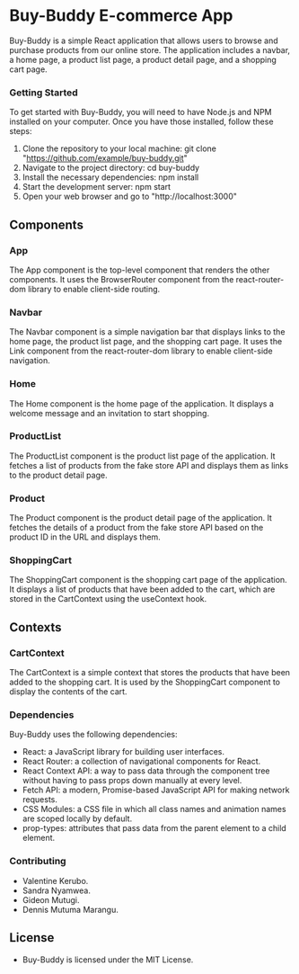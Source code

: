 # Buy-Buddy E-commerce App

Buy-Buddy is a simple React application that allows users to browse and purchase products from our online store. The application includes a navbar, a home page, a product list page, a product detail page, and a shopping cart page.

### Getting Started

To get started with Buy-Buddy, you will need to have Node.js and NPM installed on your computer. Once you have those installed, follow these steps:

1. Clone the repository to your local machine: git clone "https://github.com/example/buy-buddy.git"
2. Navigate to the project directory: cd buy-buddy
3. Install the necessary dependencies: npm install
4. Start the development server: npm start
5. Open your web browser and go to "http://localhost:3000"

## Components

### App

The App component is the top-level component that renders the other components. It uses the BrowserRouter component from the react-router-dom library to enable client-side routing.

### Navbar

The Navbar component is a simple navigation bar that displays links to the home page, the product list page, and the shopping cart page. It uses the Link component from the react-router-dom library to enable client-side navigation.

### Home

The Home component is the home page of the application. It displays a welcome message and an invitation to start shopping.

### ProductList

The ProductList component is the product list page of the application. It fetches a list of products from the fake store API and displays them as links to the product detail page.

### Product

The Product component is the product detail page of the application. It fetches the details of a product from the fake store API based on the product ID in the URL and displays them.

### ShoppingCart

The ShoppingCart component is the shopping cart page of the application. It displays a list of products that have been added to the cart, which are stored in the CartContext using the useContext hook.

## Contexts

### CartContext

The CartContext is a simple context that stores the products that have been added to the shopping cart. It is used by the ShoppingCart component to display the contents of the cart.

### Dependencies

Buy-Buddy uses the following dependencies:

- React: a JavaScript library for building user interfaces.
- React Router: a collection of navigational components for React.
- React Context API: a way to pass data through the component tree without having to pass props down manually at every level.
- Fetch API: a modern, Promise-based JavaScript API for making network requests.
- CSS Modules: a CSS file in which all class names and animation names are scoped locally by default.
- prop-types: attributes that pass data from the parent element to a child element.

### Contributing

- Valentine Kerubo.
- Sandra Nyamwea.
- Gideon Mutugi.
- Dennis Mutuma Marangu.

## License

- Buy-Buddy is licensed under the MIT License.